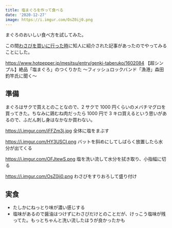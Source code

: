 ```yaml
---
title: 塩まぐろを作って食べる
date: '2020-12-27'
image: https://i.imgur.com/OsZ0ij0.png
---
```


まぐろのおいしい食べ方を試してみた。

この間[わさびを買いに行った時](/posts/2020-12-19-okutama-cycling)に知人に紹介された記事があったのでやってみることにした。

https://www.hotpepper.jp/mesitsu/entry/genki-taberuko/1602084
【超シンプル】絶品「塩まぐろ」のつくりかた ～フィッシュロックバンド「漁港」森田釣竿氏に聞く～

## 準備

まぐろはサクで買えとのことなので、2 サクで 1000 円くらいのメバチマグロを買ってきた。ちなみに鶏むね肉だったら 1000 円で 3 キロ買えるという思いがあるので、ふだん刺し身はなかなか買わない。

https://i.imgur.com/iFFZm3j.jpg
全体に塩をまぶす

https://i.imgur.com/HY3USCI.png
バットを斜めにしてしばらく放置したら水分が出てくる

https://i.imgur.com/OFJtewS.png
塩を洗い流して水分を拭き取り、小指幅に切る

https://i.imgur.com/OsZ0ij0.png
わさびをすりおろして盛り付け

## 実食

- たしかにねっとり味が濃い感じする
- 塩味があるので醤油はつけずにわさびだけとのことだが、けっこう塩味が残ってた。もっとちゃんと洗い流したほうが良かったかも
